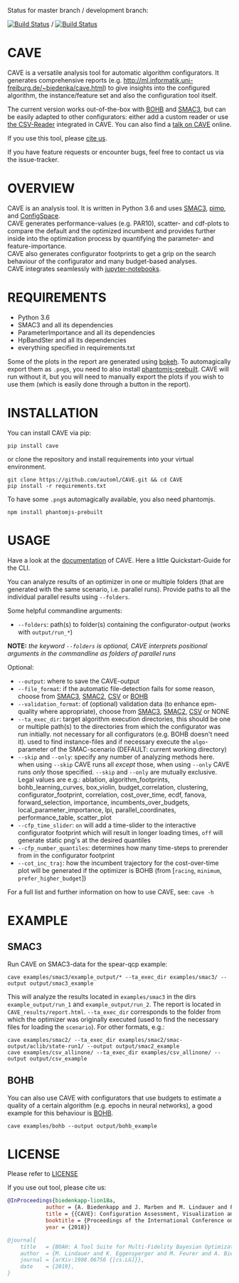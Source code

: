 Status for master branch / development branch:

[![Build Status](https://travis-ci.org/automl/CAVE.svg?branch=master)](https://travis-ci.org/automl/CAVE) / [![Build Status](https://travis-ci.org/automl/CAVE.svg?branch=development)](https://travis-ci.org/automl/CAVE)

# CAVE
CAVE is a versatile analysis tool for automatic algorithm configurators. It generates comprehensive reports (e.g. http://ml.informatik.uni-freiburg.de/~biedenka/cave.html) to
give insights into the configured algorithm, the instance/feature set and also the configuration tool itself.

The current version works out-of-the-box with [BOHB](https://github.com/automl/HpBandSter) and [SMAC3](https://github.com/automl/SMAC3), but can be easily adapted to other configurators: either add a custom reader or use [the CSV-Reader](https://automl.github.io/CAVE/stable/manualdoc/fileformats.html#csv) integrated in CAVE.
You can also find a [talk on CAVE](https://drive.google.com/file/d/1lNu6sZGB3lcr6fYI1tzLOJzILISO9WE1/view) online.

If you use this tool, please [cite us](#license).

If you have feature requests or encounter bugs, feel free to contact us via the issue-tracker.

# OVERVIEW 
CAVE is an analysis tool.
It is written in Python 3.6 and uses [SMAC3](https://github.com/automl/SMAC3), [pimp](https://github.com/automl/ParameterImportance),  and [ConfigSpace](https://github.com/automl/ConfigSpace).  
CAVE generates performance-values (e.g. PAR10), scatter- and cdf-plots to compare the default and the optimized incumbent and provides further inside into the optimization process by quantifying the parameter- and feature-importance.  
CAVE also generates configurator footprints to get a grip on the search behaviour of the configurator and many budget-based analyses.  
CAVE integrates seamlessly with [jupyter-notebooks](https://github.com/automl/CAVE/blob/master/examples/cave_notebook.ipynb).

# REQUIREMENTS
- Python 3.6
- SMAC3 and all its dependencies
- ParameterImportance and all its dependencies
- HpBandSter and all its dependencies
- everything specified in requirements.txt

Some of the plots in the report are generated using [bokeh](https://bokeh.pydata.org/en/latest/). To automagically export them as `.png`s, you need to also install [phantomjs-prebuilt](https://www.npmjs.com/package/phantomjs-prebuilt). CAVE will run without it, but you will need to manually export the plots if you wish to use them (which is easily done through a button in the report).


# INSTALLATION
You can install CAVE via pip:
```
pip install cave
```
or clone the repository and install requirements into your virtual environment.
```
git clone https://github.com/automl/CAVE.git && cd CAVE
pip install -r requirements.txt
```
To have some `.png`s automagically available, you also need phantomjs.
```
npm install phantomjs-prebuilt
```

# USAGE
Have a look at the [documentation](https://automl.github.io/CAVE/stable/) of CAVE. Here a little Quickstart-Guide for the CLI.

You can analyze results of an optimizer in one or multiple folders (that are generated with the same scenario, i.e. parallel runs).
Provide paths to all the individual parallel results using `--folders`.

Some helpful commandline arguments:
- `--folders`: path(s) to folder(s) containing the configurator-output (works with `output/run_*`)

**NOTE:** *the keyword `--folders` is optional, CAVE interprets positional arguments in the commandline as folders of parallel runs*

Optional:
- `--output`: where to save the CAVE-output
- `--file_format`: if the automatic file-detection fails for some reason, choose from [SMAC3](https://github.com/automl/SMAC3), [SMAC2](https://www.cs.ubc.ca/labs/beta/Projects/SMAC), [CSV](https://automl.github.io/CAVE/stable/quickstart.html#csv) or [BOHB](https://github.com/automl/HpBandSter)
- `--validation_format`: of (optional) validation data (to enhance epm-quality where appropriate), choose from [SMAC3](https://github.com/automl/SMAC3), [SMAC2](https://www.cs.ubc.ca/labs/beta/Projects/SMAC), [CSV](https://automl.github.io/CAVE/stable/quickstart.html#csv) or NONE
- `--ta_exec_dir`: target algorithm execution directories, this should be one or multiple path(s) to
  the directories from which the configurator was run initially. not necessary for all configurators (e.g. BOHB doesn't need it). used to find instance-files and
  if necessary execute the `algo`-parameter of the SMAC-scenario (DEFAULT: current working directory)
- `--skip` and `--only`: specify any number of analyzing methods here.
  when using `--skip` CAVE runs all *except* those, when using `--only` CAVE runs *only* those specified.
  `--skip` and `--only` are mutually exclusive.
  Legal values are e.g.:
  ablation,
  algorithm_footprints,
  bohb_learning_curves,
  box_violin,
  budget_correlation,
  clustering,
  configurator_footprint,
  correlation,
  cost_over_time,
  ecdf,
  fanova,
  forward_selection,
  importance,
  incumbents_over_budgets,
  local_parameter_importance,
  lpi,
  parallel_coordinates,
  performance_table,
  scatter_plot
- `--cfp_time_slider`: `on` will add a time-slider to the interactive configurator footprint which will result in longer loading times, `off` will generate static png's at the desired quantiles
- `--cfp_number_quantiles`: determines how many time-steps to prerender from in the configurator footprint
- `--cot_inc_traj`: how the incumbent trajectory for the cost-over-time plot will be generated if the optimizer is BOHB (from [`racing`, `minimum`, `prefer_higher_budget`])

For a full list and further information on how to use CAVE, see:
`cave -h`

# EXAMPLE
## SMAC3
Run CAVE on SMAC3-data for the spear-qcp example:
```
cave examples/smac3/example_output/* --ta_exec_dir examples/smac3/ --output output/smac3_example
```
This will analyze the results located in `examples/smac3` in the dirs `example_output/run_1` and `example_output/run_2`.
The report is located in `CAVE_results/report.html`.
`--ta_exec_dir` corresponds to the folder from which the optimizer was originally executed (used to find the necessary files for loading the `scenario`).
For other formats, e.g.:
```
cave examples/smac2/ --ta_exec_dir examples/smac2/smac-output/aclib/state-run1/ --output output/smac2_example
cave examples/csv_allinone/ --ta_exec_dir examples/csv_allinone/ --output output/csv_example
```

## BOHB
You can also use CAVE with configurators that use budgets to estimate a quality of a certain algorithm (e.g. epochs in
neural networks), a good example for this behaviour is [BOHB](https://github.com/automl/HpBandSter).
```
cave examples/bohb --output output/bohb_example
```

# LICENSE 
Please refer to [LICENSE](https://github.com/automl/CAVE/blob/master/LICENSE)

If you use out tool, please cite us:

```bibtex
@InProceedings{biedenkapp-lion18a,
            author = {A. Biedenkapp and J. Marben and M. Lindauer and F. Hutter},
            title = {{CAVE}: Configuration Assessment, Visualization and Evaluation},
            booktitle = {Proceedings of the International Conference on Learning and Intelligent Optimization (LION'18)},
            year = {2018}}

@journal{
    title   = {BOAH: A Tool Suite for Multi-Fidelity Bayesian Optimization & Analysis of Hyperparameters},
    author  = {M. Lindauer and K. Eggensperger and M. Feurer and A. Biedenkapp and J. Marben and P. Müller and F. Hutter},
    journal = {arXiv:1908.06756 {[cs.LG]}},
    date    = {2019},
}
```



